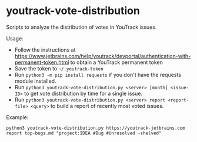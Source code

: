 # youtrack-vote-distribution

Scripts to analyze the distribution of votes in YouTrack issues.

Usage:
* Follow the instructions at https://www.jetbrains.com/help/youtrack/devportal/authentication-with-permanent-token.html to obtain a YouTrack permanent token
* Save the token to `~/.youtrack-token`
* Run `python3 -m pip install requests` if you don't have the requests module installed.
* Run `python3 youtrack-vote-distribution.py <server> [month] <issue-ID>` to get vote distribution by time for a single issue.
* Run `python3 youtrack-vote-distribution.py <server> report <report-file> <query>` to build a report of recently most voted issues.

Example:
```
python3 youtrack-vote-distribution.py https://youtrack-jetbrains.com report top-bugs.md "project:IDEA #Bug #Unresolved -shelved"
```
